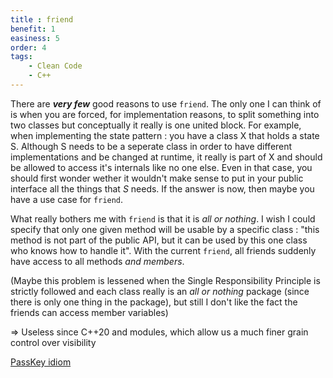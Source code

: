 ```yaml
---
title : friend
benefit: 1
easiness: 5
order: 4
tags:
    - Clean Code
    - C++
---
```


There are __*very few*__ good reasons to use ```friend```.
The only one I can think of is when you are forced, for implementation reasons, to split something into two classes but conceptually it really is one united block. For example, when implementing the state pattern : you have a class X that holds a state S. Although S needs to be a seperate class in order to have different implementations and be changed at runtime, it really is part of X and should be allowed to access it's internals like no one else. Even in that case, you should first wonder wether it wouldn't make sense to put in your public interface all the things that *S* needs. If the answer is now, then maybe you have a use case for ```friend```.

What really bothers me with ```friend``` is that it is *all or nothing*. I wish I could specify that only one given method will be usable by a specific class : "this method is not part of the public API, but it can be used by this one class who knows how to handle it". With the current ```friend```, all friends suddenly have access to all methods *and members*.

(Maybe this problem is lessened when the Single Responsibility Principle is strictly followed and each class really is an *all or nothing* package (since there is only one thing in the package), but still I don't like the fact the friends can access member variables)


=> Useless since C++20 and modules, which allow us a much finer grain control over visibility

[PassKey idiom](https://youtu.be/zvWCgiVvpPU)